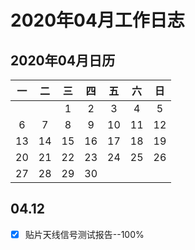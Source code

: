 # 2020年04月工作日志

## 2020年04月日历

| 一 | 二 | 三 | 四 | 五 | 六 | 日  |
|:--:|:--:|:--:|:--:|:--:|:--:|:--:|
|    |    | 1  | 2  | 3  | 4  | 5  |
| 6  | 7  | 8  | 9  | 10 | 11 | 12 |
| 13 | 14 | 15 | 16 | 17 | 18 | 19 |
| 20 | 21 | 22 | 23 | 24 | 25 | 26 |
| 27 | 28 | 29 | 30 |

## 04.12

- [x] 贴片天线信号测试报告--100%
